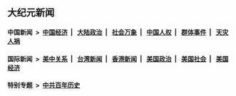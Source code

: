 ## 大纪元新闻

#### 中国新闻 &nbsp;>&nbsp; [中国经济](indexes/ncid283/README.md?05171645) &nbsp;| &nbsp; [大陆政治](indexes/ncid277/README.md?05171645) &nbsp;| &nbsp; [社会万象](indexes/ncid282/README.md?05171645) &nbsp;| &nbsp; [中国人权](indexes/ncid278/README.md?05171645) &nbsp;| &nbsp; [群体事件](indexes/ncid279/README.md?05171645) &nbsp;| &nbsp; [天灾人祸](indexes/ncid280/README.md?05171645)

#### 国际新闻 &nbsp;>&nbsp; [美中关系](indexes/nf1412576/README.md?05171645) &nbsp;| &nbsp; [台湾新闻](indexes/ncid1349361/README.md?05171645) &nbsp;| &nbsp; [香港新闻](indexes/ncid1349362/README.md?05171645) &nbsp;| &nbsp; [美国政治](indexes/ncid1078159/README.md?05171645) &nbsp;| &nbsp; [美国社会](indexes/ncid1078160/README.md?05171645) &nbsp;| &nbsp; [美国经济](indexes/ncid1078158/README.md?05171645)

#### 特别专题 &nbsp;>&nbsp; [中共百年历史](https://github.com/easy2view/epoch-special/blob/master/README.md?05171645)  
